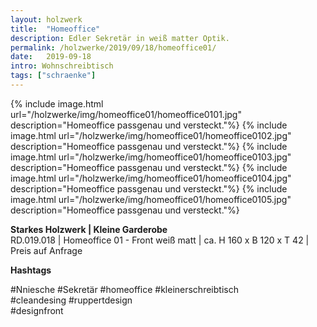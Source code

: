 ```yaml
---
layout: holzwerk
title:  "Homeoffice"
description: Edler Sekretär in weiß matter Optik.
permalink: /holzwerke/2019/09/18/homeoffice01/
date:   2019-09-18
intro: Wohnschreibtisch 
tags: ["schraenke"]
---
```



{% include image.html url="/holzwerke/img/homeoffice01/homeoffice0101.jpg" description="Homeoffice passgenau und versteckt."%}
{% include image.html url="/holzwerke/img/homeoffice01/homeoffice0102.jpg" description="Homeoffice passgenau und versteckt."%}
{% include image.html url="/holzwerke/img/homeoffice01/homeoffice0103.jpg" description="Homeoffice passgenau und versteckt."%}
{% include image.html url="/holzwerke/img/homeoffice01/homeoffice0104.jpg" description="Homeoffice passgenau und versteckt."%}
{% include image.html url="/holzwerke/img/homeoffice01/homeoffice0105.jpg" description="Homeoffice passgenau und versteckt."%}



**Starkes Holzwerk \| Kleine Garderobe**    
RD.019.018  \| 	Homeoffice 01 - Front weiß matt \| ca. H 160 x B 120 x T 42 \| Preis auf Anfrage


**Hashtags**

#Nniesche 
#Sekretär 
#homeoffice
#kleinerschreibtisch  
#cleandesing 
#ruppertdesign  
#designfront
